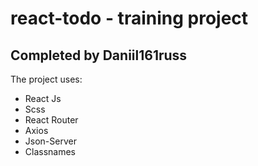 # react-todo - training project
## Completed by Daniil161russ

The project uses:

- React Js
- Scss
- React Router
- Axios
- Json-Server
- Classnames
